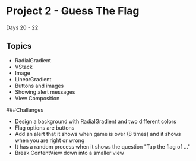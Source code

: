 #  Project 2 - Guess The Flag

Days 20 - 22


## Topics 
- RadialGradient
- VStack
- Image 
- LinearGradient
- Buttons and images 
- Showing alert messages
- View Composition

###Challanges 

 - Design a background with RadialGradient and two different colors 
 - Flag options are buttons 
 - Add an alert that it shows when game is over (8 times) and it shows when you are right or wrong
 - It has a random process when it shows the question "Tap the flag of ..."
 -  Break ContentView down into a smaller view 

